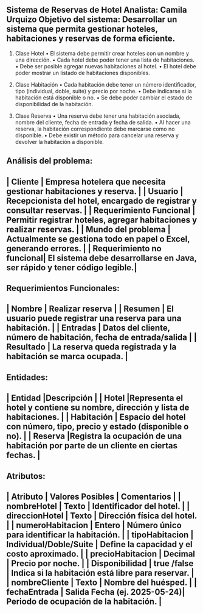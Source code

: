 Sistema de Reservas de Hotel
Analista: Camila Urquizo 
Objetivo del sistema:
Desarrollar un sistema que permita gestionar hoteles, habitaciones y reservas de forma eficiente.
--------------------------------------------------------------------------------------------------
1. Clase Hotel
•	El sistema debe permitir crear hoteles con un nombre y una dirección.
•	Cada hotel debe poder tener una lista de habitaciones.
•	Debe ser posible agregar nuevas habitaciones al hotel.
•	El hotel debe poder mostrar un listado de habitaciones disponibles.

3. Clase Habitación
•	Cada habitación debe tener un número identificador, tipo (individual, doble, suite) y precio por noche.
•	Debe indicarse si la habitación está disponible o no.
•	Se debe poder cambiar el estado de disponibilidad de la habitación.

5. Clase Reserva
•	Una reserva debe tener una habitación asociada, nombre del cliente, fecha de entrada y fecha de salida.
•	Al hacer una reserva, la habitación correspondiente debe marcarse como no disponible.
•	Debe existir un método para cancelar una reserva y devolver la habitación a disponible.

Análisis del problema: 
-------------------------------------------------------------------------------------------------------
| Cliente                   | Empresa hotelera que necesita gestionar habitaciones y reserva.          |
| Usuario                   | Recepcionista del hotel, encargado de registrar y consultar reservas.    |
| Requerimiento Funcional   | Permitir registrar hoteles, agregar habitaciones y realizar reservas.    | 
| Mundo del problema        | Actualmente se gestiona todo en papel o Excel, generando errores.        | 
| Requerimiento no funcional| El sistema debe desarrollarse en Java, ser rápido y tener código legible.| 
-----------------------------------------------------------------------------------------------------
Requerimientos Funcionales: 
----------------------------------------------------------------------------------
| Nombre     |  Realizar reserva                                                  |
| Resumen    |	El usuario puede registrar una reserva para una habitación.       |
| Entradas   |	Datos del cliente, número de habitación, fecha de entrada/salida  |
| Resultado  |	La reserva queda registrada y la habitación se marca ocupada.     | 
----------------------------------------------------------------------------------
Entidades:
-------------------------------------------------------------------------------------------------
| Entidad	   |Descripción                                                                        |
| Hotel      |Representa el hotel y contiene su nombre, dirección y lista de habitaciones.       |
| Habitación | Espacio del hotel con número, tipo, precio y estado (disponible o no).            |
| Reserva	   |Registra la ocupación de una habitación por parte de un cliente en ciertas fechas. |
-------------------------------------------------------------------------------------------------
Atributos:
------------------------------------------------------------------------------------------------------
| Atributo	       | Valores Posibles	            | Comentarios                                       |
| nombreHotel	     | Texto                        | Identificador del hotel.                          |
| direccionHotel	 | Texto                        | Dirección física del hotel.                       |
| numeroHabitacion | Entero	                      | Número único para identificar la habitación.      |
| tipoHabitacion	 | Individual/Doble/Suite       | Define la capacidad y el costo aproximado.        |
| precioHabitacion | Decimal                      | Precio por noche.                                 |
| Disponibilidad	 | true /false                  | Indica si la habitación está libre para reservar. |
| nombreCliente	   | Texto                        | Nombre del huésped.                               |
| fechaEntrada     | Salida	Fecha (ej. 2025-05-24)| Periodo de ocupación de la habitación.            |
------------------------------------------------------------------------------------------------------


